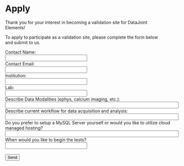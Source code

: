 # Apply

Thank you for your interest in becoming a validation site for DataJoint Elements!

To apply to participate as a validation site, please complete the form below and submit to us.


<form name="contact-form" action="https://datajoint.io/api/element-validation-site-request" method="post">
    <section>
        <div style="float:left;margin-right:20px;">
            <label for="name">Contact Name:</label>
            <br>
            <input name="name" type="text" id="name" size="30">
        </div>
        <div style="float:left;">
            <label for="email">Contact Email:</label>
            <br>
            <input name="email" type="text" id="email" size="30">
        </div>
        <br style="clear:both;">
    </section>
    <section>
        <div style="float:left;margin-right:20px;">
            <label for="institution">Institution:</label>
            <br>
            <input name="institution" type="text" id="institution" size="30">
        </div>
        <div style="float:left;">
            <label for="lab">Lab:</label>
            <br>
            <input name="lab" type="text" id="lab" size="30">
        </div>
        <br style="clear:both;">
    </section>
    <section>
        <div style="float:left;margin-right:20px;">
            <label for="data_modalities">Describe Data Modalities (ephys, calcium imaging, etc.):</label>
            <br>
            <input name="data_modalities" type="text" id="data_modalities" size="67">
        </div>
        <br style="clear:both;">
    </section>
    <section>
        <div style="float:left;margin-right:20px;">
            <label for="current_workflow">Describe current workflow for data acquisition and analysis:</label>
            <br>
            <input name="current_workflow" type="text" id="current_workflow" size="67">
        </div>
        <br style="clear:both;">
    </section>
    <section>
        <div style="float:left;margin-right:20px;">
            <label for="mysql_setup">Do you prefer to setup a MySQL Server yourself or would you like to utilize cloud managed hosting?</label>
            <br>
            <input name="mysql_setup" type="text" id="mysql_setup" size="67">
        </div>
        <br style="clear:both;">
    </section>
    <section>
        <div style="float:left;margin-right:20px;">
            <label for="start_date">When would you like to begin the tests?</label>
            <br>
            <input name="start_date" type="text" id="start_date" size="30">
        </div>
        <br style="clear:both;">
    </section>
    <br>
    <input type="submit" value="Send">
</form>